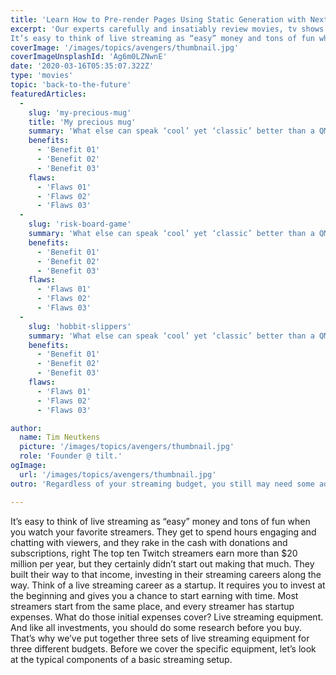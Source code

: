 ```yaml
---
title: 'Learn How to Pre-render Pages Using Static Generation with Next.js'
excerpt: 'Our experts carefully and insatiably review movies, tv shows and video games related products from the web.
It’s easy to think of live streaming as “easy” money and tons of fun when you watch your favorite streamers. It’s easy to think of live streaming as “easy” money and tons of fun when you watch your favorite streamers.'
coverImage: '/images/topics/avengers/thumbnail.jpg'
coverImageUnsplashId: 'Ag6m0LZNwnE'
date: '2020-03-16T05:35:07.322Z'
type: 'movies'
topic: 'back-to-the-future'
featuredArticles:
  - 
    slug: 'my-precious-mug'
    title: 'My precious mug'
    summary: 'What else can speak ‘cool’ yet ‘classic’ better than a QMX Back to the Future themed hoverboard replica model? It’s not a toy, it’s a high-class and ultra-cool gadget that would make you stand out in a crowd anywhere and everywhere! '
    benefits:
      - 'Benefit 01'
      - 'Benefit 02'
      - 'Benefit 03'
    flaws:
      - 'Flaws 01'
      - 'Flaws 02'
      - 'Flaws 03'
  -
    slug: 'risk-board-game'
    summary: 'What else can speak ‘cool’ yet ‘classic’ better than a QMX Back to the Future themed hoverboard replica model? It’s not a toy, it’s a high-class and ultra-cool gadget that would make you stand out in a crowd anywhere and everywhere! '
    benefits:
      - 'Benefit 01'
      - 'Benefit 02'
      - 'Benefit 03'
    flaws:
      - 'Flaws 01'
      - 'Flaws 02'
      - 'Flaws 03'
  -
    slug: 'hobbit-slippers'
    summary: 'What else can speak ‘cool’ yet ‘classic’ better than a QMX Back to the Future themed hoverboard replica model? It’s not a toy, it’s a high-class and ultra-cool gadget that would make you stand out in a crowd anywhere and everywhere! '
    benefits:
      - 'Benefit 01'
      - 'Benefit 02'
      - 'Benefit 03'
    flaws:
      - 'Flaws 01'
      - 'Flaws 02'
      - 'Flaws 03'

author:
  name: Tim Neutkens
  picture: '/images/topics/avengers/thumbnail.jpg'
  role: 'Founder @ tilt.'
ogImage:
  url: '/images/topics/avengers/thumbnail.jpg'
outro: 'Regardless of your streaming budget, you still may need some additional streaming equipment. Such equipment includes a tripod for your video camera and an arm for your microphone, all sorts of cables to connect audio and video sources, light stands and LED rings to further improve your video quality, a green screen (chroma key) to change your backgrounds, and many more.'

---
```


It’s easy to think of live streaming as “easy” money and tons of fun when you watch your favorite streamers. They get to spend hours engaging and chatting with viewers, and they rake in the cash with donations and subscriptions, right The top ten Twitch streamers earn more than $20 million per year, but they certainly didn’t start out making that much. They built their way to that income, investing in their streaming careers along the way. Think of a live streaming career as a startup. It requires you to invest at the beginning and gives you a chance to start earning with time. Most streamers start from the same place, and every streamer has startup expenses. What do those initial expenses cover? Live streaming equipment. And like all investments, you should do some research before you buy. That’s why we’ve put together three sets of live streaming equipment for three different budgets. Before we cover the specific equipment, let’s look at the typical components of a basic streaming setup.